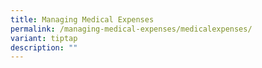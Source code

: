 ```yaml
---
title: Managing Medical Expenses
permalink: /managing-medical-expenses/medicalexpenses/
variant: tiptap
description: ""
---
```

